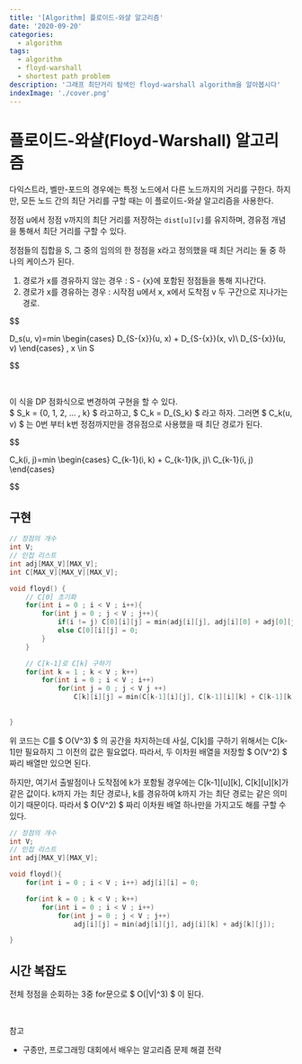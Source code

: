 ```yaml
---
title: '[Algorithm] 플로이드-와샬 알고리즘'
date: '2020-09-20'
categories:
  - algorithm
tags:
  - algorithm
  - floyd-warshall
  - shortest path problem
description: '그래프 최단거리 탐색인 floyd-warshall algorithm을 알아봅시다'
indexImage: './cover.png'
---
```


# 플로이드-와샬(Floyd-Warshall) 알고리즘  

다익스트라, 벨만-포드의 경우에는 특정 노드에서 다른 노드까지의 거리를 구한다. 
하지만, 모든 노드 간의 최단 거리를 구할 때는 이 플로이드-와샬 알고리즘을 사용한다.  

정점 u에서 정점 v까지의 최단 거리를 저장하는 ```dist[u][v]```를 유지하며, 
경유점 개념을 통해서 최단 거리를 구할 수 있다.

정점들의 집합을 S, 그 중의 임의의 한 정점을 x라고 정의했을 때 최단 거리는 둘 중 하나의 케이스가 된다.

1. 경로가 x를 경유하지 않는 경우 : S - {x}에 포함된 정점들을 통해 지나간다.
2. 경로가 x를 경유하는 경우 : 시작점 u에서 x, x에서 도착점 v 두 구간으로 지나가는 경로.

$$

D_s(u, v)=min
\begin{cases}
D_{S-{x}}(u, x) + D_{S-{x}}(x, v)\\
D_{S-{x}}(u, v)
\end{cases}
, x \in S

$$

<br/>

이 식을 DP 점화식으로 변경하여 구현을 할 수 있다.  
$ S_k = {0, 1, 2, ... , k} $ 라고하고, $ C_k = D_{S_k} $ 라고 하자. 
그러면 $ C_k(u, v) $ 는 0번 부터 k번 정점까지만을 경유점으로 사용했을 때 최단 경로가 된다.

$$

C_k(i, j)=min
\begin{cases}
C_{k-1}(i, k) + C_{k-1}(k, j)\\
C_{k-1}(i, j)
\end{cases}

$$



## 구현

``` cpp
// 정점의 개수
int V;
// 인접 리스트
int adj[MAX_V][MAX_V];
int C[MAX_V][MAX_V][MAX_V];

void floyd() {
	// C[0] 초기화
	for(int i = 0 ; i < V ; i++){
		for(int j = 0 ; j < V ; j++){
			if(i != j) C[0][i][j] = min(adj[i][j], adj[i][0] + adj[0][j]);
			else C[0][i][j] = 0;
		}
	}

	// C[k-1]로 C[k] 구하기
	for(int k = 1 ; k < V ; k++)
		for(int i = 0 ; i < V ; i++)
			for(int j = 0 ; j < V j ++)
				C[k][i][j] = min(C[k-1][i][j], C[k-1][i][k] + C[k-1][k][j]);
		
	
}
```

위 코드는 C를 $ O(V^3) $ 의 공간을 차지하는데 사실, C[k]를 구하기 위해서는 C[k-1]만 필요하지 그 이전의 값은 필요없다.
따라서, 두 이차원 배열을 저장할 $ O(V^2) $ 짜리 배열만 있으면 된다.  

하지만, 여기서 출발점이나 도착점에 k가 포함될 경우에는 C[k-1][u][k], C[k][u][k]가 같은 값이다. 
k까지 가는 최단 경로나, k를 경유하여 k까지 가는 최단 경로는 같은 의미이기 때문이다. 
따라서 $ O(V^2) $ 짜리 이차원 배열 하나만을 가지고도 해를 구할 수 있다.

``` cpp
// 정점의 개수
int V;
// 인접 리스트
int adj[MAX_V][MAX_V];

void floyd(){
	for(int i = 0 ; i < V ; i++) adj[i][i] = 0;

	for(int k = 0 ; k < V ; k++)
		for(int i = 0 ; i < V ; i++)
			for(int j = 0 ; j < V ; j++)
				adj[i][j] = min(adj[i][j], adj[i][k] + adj[k][j]);

}
```

## 시간 복잡도  

전체 정점을 순회하는 3중 for문으로 $ O(\|V\|^3) $ 이 된다.

<br/>

참고
- 구종만, 프로그래밍 대회에서 배우는 알고리즘 문제 해결 전략